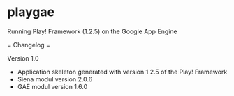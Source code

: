 playgae
=======

Running Play! Framework (1.2.5) on the Google App Engine

= Changelog =

Version 1.0

* Application skeleton generated with version 1.2.5 of the Play! Framework
* Siena modul version 2.0.6
* GAE modul version 1.6.0